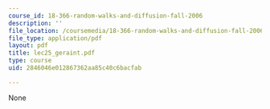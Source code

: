 ```yaml
---
course_id: 18-366-random-walks-and-diffusion-fall-2006
description: ''
file_location: /coursemedia/18-366-random-walks-and-diffusion-fall-2006/2846046e012867362aa85c40c6bacfab_lec25_geraint.pdf
file_type: application/pdf
layout: pdf
title: lec25_geraint.pdf
type: course
uid: 2846046e012867362aa85c40c6bacfab

---
```

None